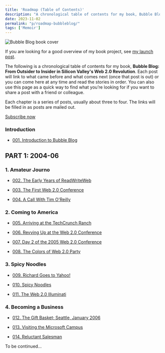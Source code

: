 ```yaml
---
title: 'Roadmap (Table of Contents)'
description: "A chronological table of contents for my book, Bubble Blog: From Outsider to Insider in Silicon Valley's Web 2.0 Revolution."
date: 2023-11-02
permalink: "p/roadmap-bubbleblog/"
tags: ['Memoir']
---
```

![Bubble Blog book cover](/assets/images/73ba0b8a-0364-47f9-9b0d-a7a3cca2a00c_3400x2134.jpg "Bubble Blog book cover")

If you are looking for a good overview of my book project, see [my launch post](https://www.cybercultural.com/p/bubble-blog-web20-memoir).

The following is a chronological table of contents for my book, **Bubble Blog: From Outsider to Insider in Silicon Valley's Web 2.0 Revolution**. Each post will link to what came before and what comes next (once that post is out) or you can come here at any time and read the stories in order. You can also use this page as a quick way to find what you’re looking for if you want to share a post with a friend or colleague.

Each chapter is a series of posts, usually about three to four. The links will be filled in as posts are mailed out.

[Subscribe now](https://www.cybercultural.com/subscribe?)

### Introduction

*   [001\. Introduction to Bubble Blog](https://www.cybercultural.com/p/introduction-to-bubble-blog-book)
    

PART 1: 2004-06
---------------

### 1\. Amateur Journo

*   [002\. The Early Years of ReadWriteWeb](https://www.cybercultural.com/p/the-early-years-of-readwriteweb)
    
*   [003\. The First Web 2.0 Conference](https://www.cybercultural.com/p/the-first-web-20-conference-2004)
    
*   [004\. A Call With Tim O'Reilly](https://www.cybercultural.com/p/call-with-tim-oreilly-2004)
    

### 2\. Coming to America

*   [005\. Arriving at the TechCrunch Ranch](https://www.cybercultural.com/p/005-arriving-at-the-techcrunch-ranch)
    
*   [006\. Revving Up at the Web 2.0 Conference](https://www.cybercultural.com/p/006-revving-up-2005-web-20-conference)
    
*   [007\. Day 2 of the 2005 Web 2.0 Conference](https://www.cybercultural.com/p/007-2005-web-20-conference-day-2)
    
*   [008\. The Colors of Web 2.0 Party](https://www.cybercultural.com/p/008-the-colors-of-web-20-party)
    

### 3\. Spicy Noodles

*   [009\. Richard Goes to Yahoo!](https://www.cybercultural.com/p/009-richard-goes-to-yahoo)
    
*   [010\. Spicy Noodles](https://www.cybercultural.com/p/010-spicy-noodles)
    
*   [011\. The Web 2.0 Illuminati](https://www.cybercultural.com/p/011-the-web-20-illuminati)
    

### 4\. Becoming a Business

*   [012\. The Gift Basket; Seattle, January 2006](https://www.cybercultural.com/p/012-gift-basket-seattle-january-2006)
    
*   [013\. Visiting the Microsoft Campus](https://www.cybercultural.com/p/013-visiting-the-microsoft-campus)
    
*   [014\. Reluctant Salesman](https://www.cybercultural.com/p/014-the-sponsor-ads-era-2006)
    

To be continued…